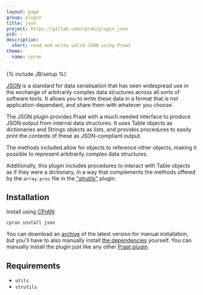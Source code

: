 ```yaml
---
layout: page
group: plugin
title: json
project: https://gitlab.com/cpran/plugin_json
pid: ~
description:
  short: read and write valid JSON using Praat
theme:
  name: cpran
---
```

{% include JB/setup %}

[JSON][] is a standard for data serialisation that has seen
widespread use in the exchange of arbitrarily complex data
structures across all sorts of software tools. It allows you to
write these data in a format that is not application-dependant,
and share them with whatever you choose.

The JSON plugin provides Praat with a much needed interface to
produce JSON output from internal data structures. It uses Table
objects as dictionaries and Strings objects as lists, and provides
procedures to easily print the contents of these as JSON-compliant
output.

The methods included allow for objects to reference other
objects, making it possible to represent arbitrarily
complex data structures.

Additionally, this plugin includes procedures to interact with
Table objects as if they were a dictionary, in a way that
complements the methods offered by the `array.proc` file in the
["strutils"][strutils] plugin.

[json]: http://json.org
[strutils]: http://cpran.net/plugins/strutils

Installation
------------

Install using [CPrAN][]:

    cpran install json

You can download an [archive][] of the latest version for manual installation,
but you'll have to also manually install [the dependencies](#requirements)
yourself. You can manually install the plugin just like any other [Praat
plugin][plugins].

[plugins]: http://www.fon.hum.uva.nl/praat/manual/plug-ins.html
[archive]: https://gitlab.com/cpran/plugin_json/repository/archive.zip
[cpran]:   http://cpran.net

Requirements
------------

* `utils`
* `strutils`
